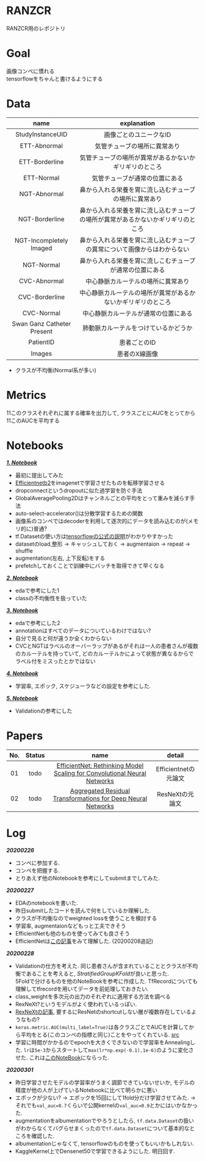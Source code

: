# RANZCR 
RANZCR用のレポジトリ

# Goal 
画像コンペに慣れる <br>
tensorflowをちゃんと書けるようにする<br>

# Data
|name|explanation|
|:--:|:--:|
|StudyInstanceUID|画像ごとのユニークなID|
|ETT-Abnormal|気管チューブの場所に異常あり|
|ETT-Borderline|気管チューブの場所が異常があるかないかギリギリのところ|
|ETT-Normal|気管チューブが通常の位置にある|
|NGT-Abnormal|鼻から入れる栄養を胃に流し込むチューブの場所に異常あり|
|NGT-Borderline|鼻から入れる栄養を胃に流し込むチューブの場所が異常があるかないかギリギリのところ|
|NGT-Incompletely Imaged|鼻から入れる栄養を胃に流し込むチューブの異常について画像からはわからない|
|NGT-Normal|鼻から入れる栄養を胃に流しこむチューブが通常の位置にある|
|CVC-Abnormal|中心静脈カルーテルの場所に異常あり|
|CVC-Borderline|中心静脈カルーテルの場所が異常があるかないかギリギリのところ|
|CVC-Normal|中心静脈カルーテルが通常の位置にある|
|Swan Ganz Catheter Present|肺動脈カルーテルをつけているかどうか|
|PatientID|患者ごとのID|
|Images|患者のX線画像|

- クラスが不均衡(Normal系が多い) <br>

# Metrics
11このクラスそれぞれに属する確率を出力して, クラスごとにAUCをとってから11このAUCを平均する<br>

# Notebooks
***[1. Notebook](https://www.kaggle.com/xhlulu/ranzcr-efficientnet-gpu-starter-train-submit)*** <br>
- 最初に提出してみた
- [Efficientnetb2](https://www.tensorflow.org/api_docs/python/tf/keras/applications/EfficientNetB2)をimagenetで学習させたものを転移学習させる<br>
- dropconnectというdropoutに似た過学習を防ぐ手法 <br>
- GlobalAveragePooling2Dはチャンネルごとの平均をとって重みを減らす手法 <br> 
- auto-select-accelerator()は分散学習するための関数 <br>
- 画像系のコンペではdecoderを利用して逐次的にデータを読み込むのが(メモリ的に)普通? <br>
- tf.Datasetの使い方は[tensorflowの公式の説明](https://www.tensorflow.org/tutorials/load_data/images?hl=ja)がわかりやすかった <br>
- datasetのload,整形 -> キャッシュしておく -> augmentaion -> repeat -> shuffle <br>
- augmentation(左右, 上下反転)をする <br>
- prefetchしておくことで訓練中にバッチを取得できて早くなる <br> 

***[2. Notebook](https://www.kaggle.com/parthdhameliya77/ranzcr-clip-eda-class-imbalance-patient-overlap)*** <br>
- edaで参考にした1
- classの不均衡性を扱っていた<br>

***[3. Notebook](https://www.kaggle.com/foolofatook/ranzcr-clip-one-stop-for-all-eda-needs)*** <br>
- edaで参考にした2
- annotationはすべてのデータについているわけではない? <br>
- 自分で見ると何が違うか全くわからない<br>
- CVCとNGTはラベルのオーバーラップがあるがそれは一人の患者さんが複数のカルーテルを持っていて, どのカルーテルかによって状態が異なるからでラベル付をミスったとかではない <br>

***[4. Notebook](https://www.kaggle.com/yasufuminakama/ranzcr-resnext50-32x4d-starter-training)***
- 学習率, エポック, スケジューラなどの設定を参考にした. 

***[5. Notebook](https://www.kaggle.com/underwearfitting/how-to-properly-split-folds)***
- Validationの参考にした

# Papers 
|No.|Status|name|detail|
|:--:|:--:|:--:|:--:|
|01|todo|[EfficientNet: Rethinking Model Scaling for Convolutional Neural Networks](https://arxiv.org/abs/1905.11946)|Efficientnetの元論文|
|02|todo|[Aggregated Residual Transformations for Deep Neural Networks](https://arxiv.org/abs/1611.05431)|ResNeXtの元論文|

# Log
***20200226*** <br> 
- コンペに参加する.<br>
- コンペを把握する. <br>
- とりあえず他のNotebookを参考にしてsubmitまでしてみた. <br> 

***20200227*** <br>
- EDAのnotebookを書いた. <br>
- 昨日submitしたコードを読んで何をしているか理解した. <br> 
- クラスが不均衡なのでweighted lossを使うことを検討する <br>
- 学習率, augmentaionなどもっと工夫できそう <br> 
- EfficientNetも他のものを使ってみても良さそう <br> 
- EfficientNetは[この記事](https://qiita.com/omiita/items/83643f78baabfa210ab1)をみて理解した. (20200208追記) <br>

***20200228*** <br> 
- Validationの仕方を考えた. 同じ患者さんが含まれていることとクラスが不均衡であることを考えると, *StratifiedGroupKFold*が良いと思った. <br>
5Foldで分けるものを他のNoteBookを参考に作成した. TfRecordについても理解してtfrecordを用いてデータを前処理しておきたい. <br>
- class_weightを多次元の出力のそれぞれに適用する方法を調べる <br>
- RexNeXt?というモデルがよく使われているっぽい. <br>
- [RexNeXtの記事](https://medium.com/lsc-psd/resnext%E3%81%AE%E8%AB%96%E6%96%87%E3%82%92%E5%88%9D%E5%BF%83%E8%80%85%E5%90%91%E3%81%91%E3%81%AB%E5%9B%B3%E8%A7%A3%E3%81%99%E3%82%8B-a93a1b8138e5), 要するにResNetのshortcutしない層が複数存在しているようなもの? 
- `keras.metric.AUC(multi_label=True)`は各クラスごとでAUCを計算してから平均をとる(このコンペの指標と同じ)ことをやってくれている. [src](https://www.tensorflow.org/api_docs/python/tf/keras/metrics/AUC) <br>
- 学習に時間がかかるのでepochを大きくできないので学習率をAnnealingした. `lr`は`5e-3`からスタートして`max(lr*np.exp(-0.1),1e-6)`のように変化させた. 
これは[このNoteBook](https://www.kaggle.com/yasufuminakama/ranzcr-resnext50-32x4d-starter-training)にならった. <br>
 
***20200301*** <br> 
- 昨日学習させたモデルの学習率がうまく調節できていないせいか, モデルの精度が他の人が上げているNotebookに比べて明らかに悪い
- エポックが少ない? -> エポックを15回にして1fold分だけ学習させてみた. -> それでも`val_auc=0.7`くらいで公開kernelの`val_auc=0.9`とかにはいかなかった. 
- augmentationをalbumentationでやろうとしたら, `tf.data.Dataset`の扱いがわからなくてバグらせまくったので`tf.data.Dataset`について基本的なところを確認した. 
- albumentationじゃなくて, tensorflowのものを使ってもいいかもしれない. 
- KaggleKernel上でDensenet50で学習できるようにした. 明日回す. 